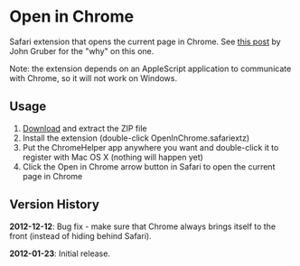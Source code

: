 # Open in Chrome

Safari extension that opens the current page in Chrome. See [this post](http://daringfireball.net/2010/11/flash_free_and_cheating_with_google_chrome) by John Gruber for the "why" on this one.

Note: the extension depends on an AppleScript application to communicate with Chrome, so it will not work on Windows.

## Usage

1. [Download](https://github.com/lhagan/Open-in-Chrome/zipball/master) and extract the ZIP file
2. Install the extension (double-click OpenInChrome.safariextz)
3. Put the ChromeHelper app anywhere you want and double-click it to register with Mac OS X (nothing will happen yet)
4. Click the Open in Chrome arrow button in Safari to open the current page in Chrome

## Version History

**2012-12-12**: Bug fix - make sure that Chrome always brings itself to the front (instead of hiding behind Safari).

**2012-01-23**: Initial release.